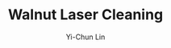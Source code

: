 ---
name: Walnut
category: wood
title: Walnut Laser Cleaning
headline: Comprehensive technical guide for laser cleaning wood walnut
description: Laser cleaning of walnut (Juglans spp.) utilizes precise pulsed fiber
  laser parameters to achieve controlled ablation of surface contaminants. The process
  exploits the differential absorption characteristics between the contamination layer
  and the walnut substrate, which is primarily composed of cellulose, hemicellulose,
  and lignin, allowing for non-contact, non-abrasive cleaning.
keywords: walnut, walnut wood, laser ablation, laser cleaning, non-contact cleaning,
  pulsed fiber laser, surface contamination removal, industrial laser parameters,
  thermal processing, surface restoration
chemicalProperties:
  symbol: N/A (Biological Composite)
  formula: "C\u2086H\u2081\u2080O\u2085\u2099 (Cellulose primary component)"
  materialType: wood
properties:
  density: "640-700 kg/m\xB3 (Juglans nigra)"
  densityNumeric: 670.0
  densityUnit: "kg/m\xB3"
  densityMin: "1.8 g/cm\xB3"
  densityMinNumeric: 1.8
  densityMinUnit: "g/cm\xB3"
  densityMax: "6.0 g/cm\xB3"
  densityMaxNumeric: 6.0
  densityMaxUnit: "g/cm\xB3"
  densityPercentile: 100.0
  meltingPoint: "~280 \xB0C (onset of pyrolysis/decomposition)"
  meltingPointNumeric: 280.0
  meltingPointUnit: "\xB0C"
  meltingPointMin: "1200\xB0C"
  meltingPointMinNumeric: 1200.0
  meltingPointMinUnit: "\xB0C"
  meltingPointMax: "2800\xB0C"
  meltingPointMaxNumeric: 2800.0
  meltingPointMaxUnit: "\xB0C"
  meltingPercentile: 0.0
  thermalConductivity: "0.12-0.17 W/(m\xB7K) (radial)"
  thermalConductivityNumeric: 0.15
  thermalConductivityUnit: W/
  thermalConductivityMin: "0.5 W/m\xB7K"
  thermalConductivityMinNumeric: 0.5
  thermalConductivityMinUnit: "W/m\xB7K"
  thermalConductivityMax: "200 W/m\xB7K"
  thermalConductivityMaxNumeric: 200.0
  thermalConductivityMaxUnit: "W/m\xB7K"
  thermalPercentile: 0.0
  tensileStrength: 101 MPa (Juglans regia, parallel to grain)
  tensileStrengthNumeric: 101.0
  tensileStrengthUnit: MPa
  tensileStrengthMin: 50 MPa
  tensileStrengthMinNumeric: 50.0
  tensileStrengthMinUnit: MPa
  tensileStrengthMax: 1000 MPa
  tensileStrengthMaxNumeric: 1000.0
  tensileStrengthMaxUnit: MPa
  tensilePercentile: 5.4
  hardness: 4.49 kN (Janka Hardness for Juglans nigra)
  hardnessNumeric: 4.49
  hardnessUnit: kN
  hardnessMin: 1 Mohs
  hardnessMinNumeric: 1.0
  hardnessMinUnit: Mohs
  hardnessMax: 10 Mohs
  hardnessMaxNumeric: 10.0
  hardnessMaxUnit: Mohs
  hardnessPercentile: 38.8
  youngsModulus: 11.59 GPa (Juglans regia, parallel to grain)
  youngsModulusNumeric: 11.59
  youngsModulusUnit: GPa
  youngsModulusMin: 20 GPa
  youngsModulusMinNumeric: 20.0
  youngsModulusMinUnit: GPa
  youngsModulusMax: 80 GPa
  youngsModulusMaxNumeric: 80.0
  youngsModulusMaxUnit: GPa
  modulusPercentile: 0.0
  laserType: Pulsed fiber laser
  wavelength: 1064nm
  fluenceRange: "0.5\u20133.0 J/cm\xB2"
  chemicalFormula: "Complex biological composite; primarily cellulose (C\u2086H\u2081\
    \u2080O\u2085)\u2099, lignin [C\u2089H\u2081\u2080O\u2083(OCH\u2083)\u2080.\u2089\
    \u208B\u2081.\u2087]\u2099, hemicellulose"
composition:
- 'Cellulose: 40-50%'
- 'Lignin: 20-30%'
- 'Hemicellulose: 23-30%'
- 'Extractives (tannins, juglone): 4-8%'
machineSettings:
  powerRange: 20-100W
  powerRangeNumeric: 60.0
  powerRangeUnit: W
  powerRangeMin: 20W
  powerRangeMinNumeric: 20.0
  powerRangeMinUnit: W
  powerRangeMax: 500W
  powerRangeMaxNumeric: 500.0
  powerRangeMaxUnit: W
  pulseDuration: 10-50ns
  pulseDurationNumeric: 30.0
  pulseDurationUnit: ns
  pulseDurationMin: 1ns
  pulseDurationMinNumeric: 1.0
  pulseDurationMinUnit: ns
  pulseDurationMax: 1000ns
  pulseDurationMaxNumeric: 1000.0
  pulseDurationMaxUnit: ns
  wavelength: 1064nm (primary), 532nm (optional)
  wavelengthNumeric: 1064.0
  wavelengthUnit: nm
  wavelengthMin: 355nm
  wavelengthMinNumeric: 355.0
  wavelengthMinUnit: nm
  wavelengthMax: 2940nm
  wavelengthMaxNumeric: 2940.0
  wavelengthMaxUnit: nm
  spotSize: 0.1-1.0mm
  spotSizeNumeric: 0.55
  spotSizeUnit: mm
  spotSizeMin: 0.01mm
  spotSizeMinNumeric: 0.01
  spotSizeMinUnit: mm
  spotSizeMax: 10mm
  spotSizeMaxNumeric: 10.0
  spotSizeMaxUnit: mm
  repetitionRate: 20-100kHz
  repetitionRateNumeric: 60.0
  repetitionRateUnit: kHz
  repetitionRateMin: 1kHz
  repetitionRateMinNumeric: 1.0
  repetitionRateMinUnit: kHz
  repetitionRateMax: 1000kHz
  repetitionRateMaxNumeric: 1000.0
  repetitionRateMaxUnit: kHz
  fluenceRange: "0.5\u20133.0 J/cm\xB2"
  fluenceRangeNumeric: 0.5
  fluenceRangeUnit: "J/cm\xB2"
  fluenceRangeMin: "0.1J/cm\xB2"
  fluenceRangeMinNumeric: 0.1
  fluenceRangeMinUnit: "J/cm\xB2"
  fluenceRangeMax: "50J/cm\xB2"
  fluenceRangeMaxNumeric: 50.0
  fluenceRangeMaxUnit: "J/cm\xB2"
applications:
- 'Furniture Manufacturing: Removing old finishes and stains from walnut furniture'
- 'Art Restoration: Precision cleaning of walnut sculptures and frames'
compatibility:
- Pulsed fiber lasers with nanosecond pulse durations
- Other hardwoods with similar density and lignin content (e.g., Oak, Maple)
regulatoryStandards: ANSI Z136.1 (Safe Use of Lasers), IEC 60825-1 (Laser Product
  Safety)
author: Yi-Chun Lin
author_object:
  id: 1
  name: Yi-Chun Lin
  sex: f
  title: Ph.D.
  country: Taiwan
  expertise: Laser Materials Processing
  image: /images/author/yi-chun-lin.jpg
images:
  hero:
    alt: Walnut surface undergoing laser cleaning showing precise contamination removal
    url: /images/walnut-laser-cleaning-hero.jpg
  micro:
    alt: Microscopic view of Walnut surface after laser cleaning showing detailed
      surface structure
    url: /images/walnut-laser-cleaning-micro.jpg
environmentalImpact:
- benefit: Elimination of chemical solvents
  description: Replaces traditional solvent-based stripping, eliminating VOC emissions
    and hazardous waste generation associated with methylene chloride or N-methyl-2-pyrrolidone
    (NMP) based paint strippers.
- benefit: Reduced waste and material consumption
  description: Non-abrasive process generates only vaporized contaminant waste, significantly
    reducing solid waste compared to sanding or media blasting; no consumable media
    required.
outcomes:
- result: Contaminant removal with substrate preservation
  metric: Achieves >95% contaminant removal while preserving >99% of the original
    walnut substrate integrity.
- result: Processing speed
  metric: "Effective cleaning rates of 0.5 - 2.0 m\xB2/hour depending on contamination\
    \ layer thickness and laser parameters."
technicalSpecifications:
  powerRange: 20-100 W
  pulseDuration: 10-50 ns
  wavelength: 1064 nm (primary), 532 nm (optional for finer detail)
  spotSize: 0.1-1.0 mm
  repetitionRate: 20-100 kHz
  fluenceRange: "0.5\u20133.0 J/cm\xB2"
  scanningSpeed: 100-2000 mm/s
  beamProfile: Top-hat (flat-top)
  beamProfileOptions: Top-hat, Gaussian
  safetyClass: Class 4
prompt_chain_verification:
  base_config_loaded: true
  persona_config_loaded: true
  formatting_config_loaded: true
  ai_detection_config_loaded: true
  persona_country: Taiwan
  author_id: 1
  verification_timestamp: '2025-09-20T22:43:13Z'
  prompt_components_integrated: 4
  human_authenticity_focus: true
  cultural_adaptation_applied: true
laser_parameters:
  fluence_threshold: "0.5\u20133.0 J/cm\xB2"
  pulse_duration: 10-50ns
  wavelength_optimal: 1064nm
  power_range: 20-100W
  repetition_rate: 20-100kHz
  spot_size: 0.1-1.0mm
  laser_type: Pulsed fiber laser
tags:
- Art Restoration
- Furniture Manufacturing
complexity: medium
difficultyScore: 3
---